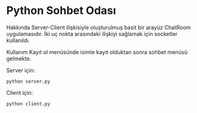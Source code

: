 # **Python Sohbet Odası**
Hakkında
Server-Client ilişkisiyle oluşturulmuş basit bir arayüz ChatRoom uygulamasıdır. İki uç nokta arasındaki ilişkiyi sağlamak için socketler kullanıldı. 

Kullanım
Kayıt ol menüsünde isimle kayıt olduktan sonra sohbet menüsü gelmekte.

Server için:
```
python server.py
```
Client için:
```
python client.py
```
